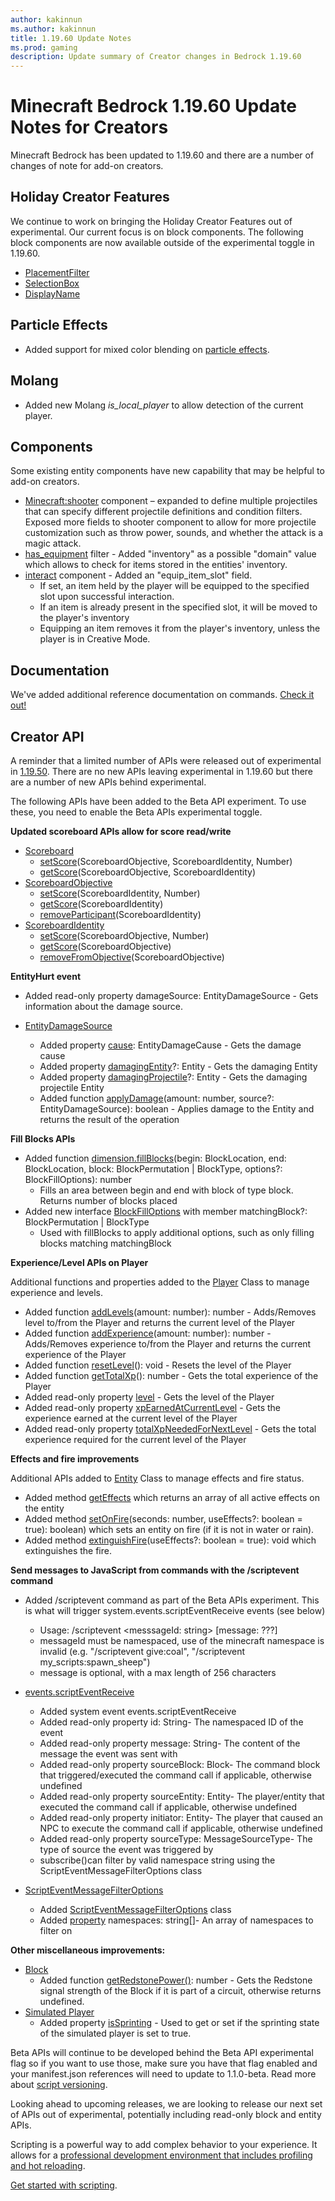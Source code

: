 ```yaml
---
author: kakinnun
ms.author: kakinnun
title: 1.19.60 Update Notes
ms.prod: gaming
description: Update summary of Creator changes in Bedrock 1.19.60
---
```

# Minecraft Bedrock 1.19.60 Update Notes for Creators

Minecraft Bedrock has been updated to 1.19.60 and there are a number of changes of note for add-on creators.

## Holiday Creator Features ##

We continue to work on bringing the Holiday Creator Features out of experimental. Our current focus is on block components. The following block components are now available outside of the experimental toggle in 1.19.60.

- [PlacementFilter](../Reference/Content/BlockReference/Examples/BlockComponents/minecraftBlock_placement_filter.md)
- [SelectionBox](../Reference/Content/BlockReference/Examples/BlockComponents/minecraftBlock_selection_box.md)
- [DisplayName](../Reference/Content/BlockReference/Examples/BlockComponents/minecraftBlock_display_name.md)

## Particle Effects ##

- Added support for mixed color blending on [particle effects](./ParticleEffects.md).

## Molang ##

- Added new Molang *is_local_player* to allow detection of the current player.

## Components ##

Some existing entity components have new capability that may be helpful to add-on creators.

- [Minecraft:shooter](../Reference/Content/EntityReference/Examples/EntityComponents/minecraftComponent_shooter.md) component – expanded to define multiple projectiles that can specify different projectile definitions and condition filters. Exposed more fields to shooter component to allow for more projectile customization such as throw power, sounds, and whether the attack is a magic attack.
- [has_equipment](../Reference/Content/EntityReference/Examples/Filters/has_equipment.md) filter - Added "inventory" as a possible "domain" value which allows to check for items stored in the entities' inventory.
- [interact](../Reference/Content/EntityReference/Examples/EntityComponents/minecraftComponent_interact.md) component - Added an "equip_item_slot" field.
  - If set, an item held by the player will be equipped to the specified slot upon successful interaction.
  - If an item is already present in the specified slot, it will be moved to the player's inventory
  - Equipping an item removes it from the player's inventory, unless the player is in Creative Mode.

## Documentation ##
We've added additional reference documentation on commands. [Check it out!](../Commands/index.yml)

## Creator API ##

A reminder that a limited number of APIs were released out of experimental in [1.19.50](Update1.19.50.md). There are no new APIs leaving experimental in 1.19.60 but there are a number of new APIs behind experimental.

The following APIs have been added to the Beta API experiment. To use these, you need to enable the Beta APIs experimental toggle.

**Updated scoreboard APIs allow for score read/write**

- [Scoreboard](../ScriptAPI/minecraft/server/Scoreboard.md)
  - [setScore](../ScriptAPI/minecraft/server/Scoreboard.md#setscore)(ScoreboardObjective, ScoreboardIdentity, Number)
  - [getScore](../ScriptAPI/minecraft/server/Scoreboard.md#getscore)(ScoreboardObjective, ScoreboardIdentity)
- [ScoreboardObjective](../ScriptAPI/minecraft/server/ScoreboardObjective.md)
  - [setScore](../ScriptAPI/minecraft/server/ScoreboardObjective.md#setscore)(ScoreboardIdentity, Number)
  - [getScore](../ScriptAPI/minecraft/server/ScoreboardObjective.md#getscore)(ScoreboardIdentity)
  - [removeParticipant](../ScriptAPI/minecraft/server/ScoreboardObjective.md#removeparticipant)(ScoreboardIdentity)
- [ScoreboardIdentity](../ScriptAPI/minecraft/server/ScoreboardIdentity.md)
  - [setScore](../ScriptAPI/minecraft/server/ScoreboardIdentity.md#setscore)(ScoreboardObjective, Number)
  - [getScore](../ScriptAPI/minecraft/server/ScoreboardIdentity.md#getscore)(ScoreboardObjective)
  - [removeFromObjective](../ScriptAPI/minecraft/server/ScoreboardIdentity.md#removefromobjective)(ScoreboardObjective)

**EntityHurt event**

- Added read-only property damageSource: EntityDamageSource - Gets information about the damage source.

- [EntityDamageSource](../ScriptAPI/minecraft/server/EntityDamageSource.md)
  - Added property [cause](../ScriptAPI/minecraft/server/EntityDamageSource.md#cause): EntityDamageCause - Gets the damage cause
  - Added property [damagingEntity](../ScriptAPI/minecraft/server/EntityDamageSource.md#damagingentity)?: Entity - Gets the damaging Entity
  - Added property [damagingProjectile](../ScriptAPI/minecraft/server/EntityDamageSource.md#damagingprojectile)?: Entity - Gets the damaging projectile Entity
  - Added function [applyDamage](../ScriptAPI/minecraft/server/Entity.md#applydamage)(amount: number, source?: EntityDamageSource): boolean - Applies damage to the Entity and returns the result of the operation

**Fill Blocks APIs**

- Added function [dimension.fillBlocks](../ScriptAPI/minecraft/server/Dimension.md#fillblocks)(begin: BlockLocation, end: BlockLocation, block: BlockPermutation | BlockType, options?: BlockFillOptions): number
  - Fills an area between begin and end with block of type block. Returns number of blocks placed
- Added new interface [BlockFillOptions](../ScriptAPI/minecraft/server/BlockFillOptions.md) with member matchingBlock?: BlockPermutation | BlockType
  - Used with fillBlocks to apply additional options, such as only filling blocks matching matchingBlock

**Experience/Level APIs on Player**

Additional functions and properties added to the [Player](../ScriptAPI/minecraft/server/Player.md) Class to manage experience and levels.

- Added function [addLevels](../ScriptAPI/minecraft/server/Player.md#addlevels)(amount: number): number - Adds/Removes level to/from the Player and returns the current level of the Player
- Added function [addExperience](../ScriptAPI/minecraft/server/Player.md#addexperience)(amount: number): number - Adds/Removes experience to/from the Player and returns the current experience of the Player
- Added function [resetLevel](../ScriptAPI/minecraft/server/Player.md#resetlevel)(): void - Resets the level of the Player
- Added function [getTotalXp](../ScriptAPI/minecraft/server/Player.md#gettotalxp)(): number - Gets the total experience of the Player
- Added read-only property [level](../ScriptAPI/minecraft/server/Player.md#level) - Gets the level of the Player
- Added read-only property [xpEarnedAtCurrentLevel](../ScriptAPI/minecraft/server/Player.md#xpearnedatcurrentlevel) - Gets the experience earned at the current level of the Player
- Added read-only property [totalXpNeededForNextLevel](../ScriptAPI/minecraft/server/Player.md#totalxpneededfornextlevel) - Gets the total experience required for the current level of the Player

**Effects and fire improvements**

Additional APIs added to [Entity](../ScriptAPI/minecraft/server/Entity.md) Class to manage effects and fire status.

- Added method [getEffects](../ScriptAPI/minecraft/server/Entity.md#geteffects) which returns an array of all active effects on the entity
- Added method [setOnFire](../ScriptAPI/minecraft/server/Entity.md#setonfire)(seconds: number, useEffects?: boolean = true): boolean) which sets an entity on fire (if it is not in water or rain).
- Added method [extinguishFire](../ScriptAPI/minecraft/server/Entity.md#extinguishfire)(useEffects?: boolean = true): void which extinguishes the fire.

**Send messages to JavaScript from commands with the /scriptevent command**

- Added /scriptevent command as part of the Beta APIs experiment. This is what will trigger system.events.scriptEventReceive events (see below)
  - Usage: /scriptevent <messsageId: string> [message: ???]
  - messageId must be namespaced, use of the minecraft namespace is invalid (e.g. "/scriptevent give:coal", "/scriptevent my_scripts:spawn_sheep")
  - message is optional, with a max length of 256 characters
- [events.scriptEventReceive](../ScriptAPI/minecraft/server/SystemEvents.md#scripteventreceive)
  - Added system event events.scriptEventReceive
  - Added read-only property id: String- The namespaced ID of the event
  - Added read-only property message: String- The content of the message the event was sent with
  - Added read-only property sourceBlock: Block- The command block that triggered/executed the command call if applicable, otherwise undefined
  - Added read-only property sourceEntity: Entity- The player/entity that executed the command call if applicable, otherwise undefined
  - Added read-only property initiator: Entity- The player that caused an NPC to execute the command call if applicable, otherwise undefined
  - Added read-only property sourceType: MessageSourceType- The type of source the event was triggered by
  - subscribe()can filter by valid namespace string using the ScriptEventMessageFilterOptions class

- [ScriptEventMessageFilterOptions](../ScriptAPI/minecraft/server/ScriptEventMessageFilterOptions.md)
  - Added [ScriptEventMessageFilterOptions](../ScriptAPI/minecraft/server/ScriptEventMessageFilterOptions.md#scripteventmessagefilteroptions-interface) class
  - Added [property](../ScriptAPI/minecraft/server/ScriptEventMessageFilterOptions.md#properties) namespaces: string[]- An array of namespaces to filter on

**Other miscellaneous improvements:**

- [Block](../ScriptAPI/minecraft/server/Block.md)
  - Added function [getRedstonePower()](../ScriptAPI/minecraft/server/Block.md#getredstonepower): number - Gets the Redstone signal strength of the Block if it is part of a circuit, otherwise returns undefined.
- [Simulated Player](../ScriptAPI/minecraft/server-gametest/SimulatedPlayer.md)
  - Added property [isSprinting](../ScriptAPI/minecraft/server-gametest/SimulatedPlayer.md#issprinting) - Used to get or set if the sprinting state of the simulated player is set to true.

Beta APIs will continue to be developed behind the Beta API experimental flag so if you want to use those, make sure you have that flag enabled and your manifest.json references will need to update to 1.1.0-beta. Read more about [script versioning](ScriptVersioning.md).

Looking ahead to upcoming releases, we are looking to release our next set of APIs out of experimental, potentially including read-only block and entity APIs.

Scripting is a powerful way to add complex behavior to your experience. It allows for a [professional development environment that includes profiling and hot reloading](./ScriptDeveloperTools.md).

[Get started with scripting](https://aka.ms/startwithmcscript).

